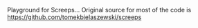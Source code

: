 Playground for Screeps... Original source for most of the code is https://github.com/tomekbielaszewski/screeps